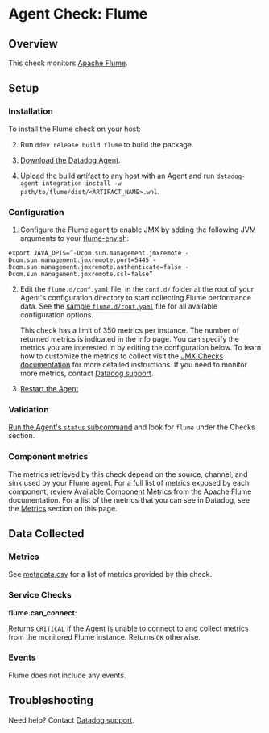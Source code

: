 # Agent Check: Flume

## Overview

This check monitors [Apache Flume][1].

## Setup

### Installation

To install the Flume check on your host:

2. Run `ddev release build flume` to build the package.

3. [Download the Datadog Agent][3].

4. Upload the build artifact to any host with an Agent and
 run `datadog-agent integration install -w
 path/to/flume/dist/<ARTIFACT_NAME>.whl`.

### Configuration

1. Configure the Flume agent to enable JMX by adding the following JVM arguments to your [flume-env.sh][4]: 

```
export JAVA_OPTS=”-Dcom.sun.management.jmxremote -Dcom.sun.management.jmxremote.port=5445 -Dcom.sun.management.jmxremote.authenticate=false -Dcom.sun.management.jmxremote.ssl=false”

```

2. Edit the `flume.d/conf.yaml` file, in the `conf.d/` folder at the root of your
   Agent's configuration directory to start collecting Flume performance data.
   See the [sample `flume.d/conf.yaml`][5] file for all available configuration options.

   This check has a limit of 350 metrics per instance. The number of returned metrics is indicated in the info page.
   You can specify the metrics you are interested in by editing the configuration below.
   To learn how to customize the metrics to collect visit the [JMX Checks documentation][6] for more detailed instructions.
   If you need to monitor more metrics, contact [Datadog support][7].

3. [Restart the Agent][8]

### Validation

[Run the Agent's `status` subcommand][9] and look for `flume` under the Checks section.

### Component metrics

The metrics retrieved by this check depend on the source, channel, and sink used by your Flume agent. For a full list of metrics exposed by each component, review [Available Component Metrics][11] from the Apache Flume documentation. For a list of the metrics that you can see in Datadog, see the [Metrics](#metrics) section on this page.

## Data Collected

### Metrics

See [metadata.csv][10] for a list of metrics provided by this check.

### Service Checks

**flume.can_connect**:

Returns `CRITICAL` if the Agent is unable to connect to and collect metrics from the monitored Flume instance. Returns `OK` otherwise.

### Events

Flume does not include any events.

## Troubleshooting

Need help? Contact [Datadog support][7].


[1]: https://flume.apache.org/
[2]: https://docs.datadoghq.com/developers/integrations/new_check_howto/#developer-toolkit
[3]: https://app.datadoghq.com/account/settings#agent
[4]: https://flume.apache.org/FlumeUserGuide.html#jmx-reporting
[5]: https://github.com/DataDog/integrations-extras/blob/master/flume/datadog_checks/flume/data/conf.yaml.example
[6]: https://docs.datadoghq.com/integrations/java/
[7]: https://docs.datadoghq.com/help/
[8]: https://docs.datadoghq.com/agent/guide/agent-commands/#start-stop-and-restart-the-agent
[9]: https://docs.datadoghq.com/agent/guide/agent-commands/#agent-status-and-information
[10]: https://github.com/DataDog/integrations-extras/blob/master/flume/metadata.csv
[11]: https://flume.apache.org/FlumeUserGuide.html#available-component-metrics
